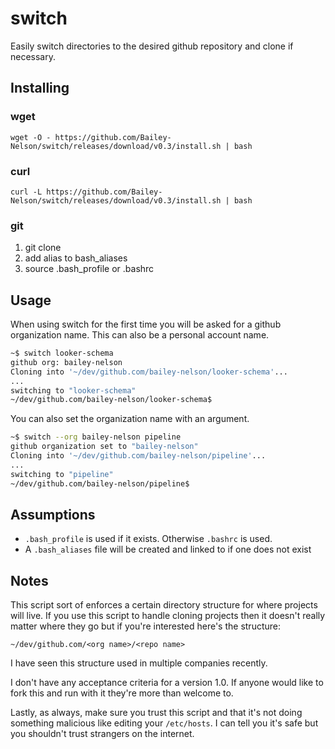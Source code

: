 # switch

Easily switch directories to the desired github repository and clone if necessary.

## Installing

### wget

`wget -O - https://github.com/Bailey-Nelson/switch/releases/download/v0.3/install.sh | bash`

### curl

`curl -L https://github.com/Bailey-Nelson/switch/releases/download/v0.3/install.sh | bash`

### git

1. git clone
2. add alias to bash_aliases
3. source .bash_profile or .bashrc

## Usage

When using switch for the first time you will be asked for a github organization name. This can also be a personal account name.

```bash
~$ switch looker-schema
github org: bailey-nelson
Cloning into '~/dev/github.com/bailey-nelson/looker-schema'...
...
switching to "looker-schema"
~/dev/github.com/bailey-nelson/looker-schema$
```

You can also set the organization name with an argument.

```bash
~$ switch --org bailey-nelson pipeline
github organization set to "bailey-nelson"
Cloning into '~/dev/github.com/bailey-nelson/pipeline'...
...
switching to "pipeline"
~/dev/github.com/bailey-nelson/pipeline$
```

## Assumptions

- `.bash_profile` is used if it exists. Otherwise `.bashrc` is used.
- A `.bash_aliases` file will be created and linked to if one does not exist

## Notes

This script sort of enforces a certain directory structure for where projects will live. If you use this script to handle cloning projects then it doesn't really matter where they go but if you're interested here's the structure:

`~/dev/github.com/<org name>/<repo name>`

I have seen this structure used in multiple companies recently.

I don't have any acceptance criteria for a version 1.0. If anyone would like to fork this and run with it they're more than welcome to.

Lastly, as always, make sure you trust this script and that it's not doing something malicious like editing your `/etc/hosts`. I can tell you it's safe but you shouldn't trust strangers on the internet.
